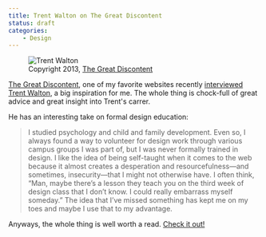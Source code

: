 ```yaml
---
title: Trent Walton on The Great Discontent
status: draft
categories:
	- Design
---
```


<figure>
	<img src="http://thegreatdiscontent.com/-/2013/img/walton/trent-walton.jpg" alt="Trent Walton">
	<figcaption>Copyright 2013, <a href="http://thegreatdiscontent.com">The Great Discontent</a></figcaption>
</figure>

[The Great Discontent](http://thegreatdiscontent.com), one of my favorite websites recently [interviewed Trent Walton](http://thegreatdiscontent.com/trent-walton), a big inspiration for me. The whole thing is chock-full of great advice and great insight into Trent's carrer.

He has an interesting take on formal design education:

> I studied psychology and child and family development. Even so, I always found a way to volunteer for design work through various campus groups I was part of, but I was never formally trained in design. I like the idea of being self-taught when it comes to the web because it almost creates a desperation and resourcefulness—and sometimes, insecurity—that I might not otherwise have. I often think, “Man, maybe there’s a lesson they teach you on the third week of design class that I don’t know. I could really embarrass myself someday.” The idea that I’ve missed something has kept me on my toes and maybe I use that to my advantage.

Anyways, the whole thing is well worth a read. [Check it out!](http://thegreatdiscontent.com/trent-walton)